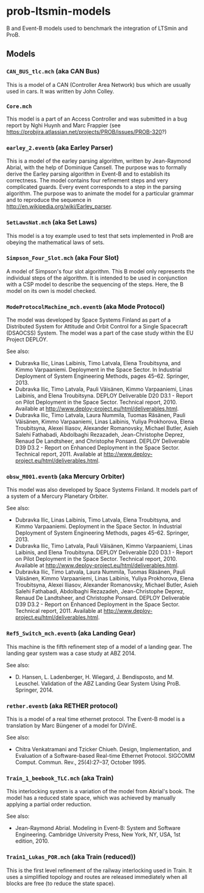 # prob-ltsmin-models
 B and Event-B models used to benchmark the integration of LTSmin and ProB.



## Models


### `CAN_BUS_tlc.mch` (aka CAN Bus)

This is a model of a CAN (Controller Area Network) bus which are usually used in cars. It was written by John Colley.

### `Core.mch`

This model is a part of an Access Controller and was submitted in a bug report by Nghi Huynh and Marc Frappier (see https://probjira.atlassian.net/projects/PROB/issues/PROB-320?)

### `earley_2.eventb` (aka Earley Parser)

This is a model of the earley parsing algorithm, written by Jean-Raymond Abrial, with the help of Dominique Cansell. The purpose was to formally derive the Earley parsing algorithm in Event-B and to establish its correctness. The model contains four refinement steps and very complicated guards. Every event corresponds to a step in the parsing algorithm. The purpose was to animate the model for a particular grammar and to reproduce the sequence in http://en.wikipedia.org/wiki/Earley_parser.


### `SetLawsNat.mch` (aka Set Laws)

This model is a toy example used to test that sets implemented in ProB are obeying the mathematical laws of sets.


### `Simpson_Four_Slot.mch` (aka Four Slot)

A model of Simpson's four slot algorithm. This B model only represents the individual steps of the algorithm. It is intended to be used in conjunction with a CSP model to describe the sequencing of the steps. Here, the B model on its own is model checked.


### `ModeProtocolMachine_mch.eventb` (aka Mode Protocol)

The model was developed by Space Systems Finland as part of a Distributed System for Attitude and Orbit Control for a Single Spacecraft (DSAOCSS) System. The model was a part of the case study within the EU Project DEPLOY.

See also: 

- Dubravka Ilic, Linas Laibinis, Timo Latvala, Elena Troubitsyna, and Kimmo Varpaaniemi. Deployment in the Space Sector. In Industrial Deployment of System Engineering Methods, pages 45–62. Springer, 2013.
- Dubravka Ilic, Timo Latvala, Pauli Väisänen, Kimmo Varpaaniemi, Linas Laibinis, and Elena Troubitsyna. DEPLOY Deliverable D20 D3.1 - Report on Pilot Deployment in the Space Sector. Technical report, 2010. Available at http://www.deploy-project.eu/html/deliverables.html.
- Dubravka Ilic, Timo Latvala, Laura Nummila, Tuomas Räsänen, Pauli Väisänen, Kimmo Varpaaniemi, Linas Laibinis, Yuliya Prokhorova, Elena Troubitsyna, Alexei Iliasov, Alexander Romanovsky, Michael Butler, Asieh Salehi Fathabadi, Abdolbaghi Rezazadeh, Jean-Christophe Deprez, Renaud De Landtsheer, and Christophe Ponsard. DEPLOY Deliverable D39 D3.2 - Report on Enhanced Deployment in the Space Sector. Technical report, 2011. Available at http://www.deploy-project.eu/html/deliverables.html.

### `obsw_M001.eventb` (aka Mercury Orbiter)
This model was also developed by Space Systems Finland.
It models part of a system of a Mercury Planetary Orbiter.

See also: 

- Dubravka Ilic, Linas Laibinis, Timo Latvala, Elena Troubitsyna, and Kimmo Varpaaniemi. Deployment in the Space Sector. In Industrial Deployment of System Engineering Methods, pages 45–62. Springer, 2013.
- Dubravka Ilic, Timo Latvala, Pauli Väisänen, Kimmo Varpaaniemi, Linas Laibinis, and Elena Troubitsyna. DEPLOY Deliverable D20 D3.1 - Report on Pilot Deployment in the Space Sector. Technical report, 2010. Available at http://www.deploy-project.eu/html/deliverables.html.
- Dubravka Ilic, Timo Latvala, Laura Nummila, Tuomas Räsänen, Pauli Väisänen, Kimmo Varpaaniemi, Linas Laibinis, Yuliya Prokhorova, Elena Troubitsyna, Alexei Iliasov, Alexander Romanovsky, Michael Butler, Asieh Salehi Fathabadi, Abdolbaghi Rezazadeh, Jean-Christophe Deprez, Renaud De Landtsheer, and Christophe Ponsard. DEPLOY Deliverable D39 D3.2 - Report on Enhanced Deployment in the Space Sector. Technical report, 2011. Available at http://www.deploy-project.eu/html/deliverables.html.


### `Ref5_Switch_mch.eventb` (aka Landing Gear)

This machine is the fifth refinement step of a model of a landing gear. The landing gear system was a case study at ABZ 2014. 

See also:
- D. Hansen, L. Ladenberger, H. Wiegard, J. Bendisposto, and M. Leuschel. Validation of the ABZ Landing Gear System Using ProB. Springer, 2014.


### `rether.eventb` (aka RETHER protocol)

This is a model of a real time ethernet protocol. The Event-B model is a translation by Marc Büngener of a model for DiVinE.

See also:
- Chitra Venkatramani and Tzicker Chiueh. Design, Implementation, and Evaluation of a Software-based Real-time Ethernet Protocol. SIGCOMM Comput. Commun. Rev., 25(4):27–37, October 1995.


### `Train_1_beebook_TLC.mch` (aka Train)

This interlocking system is a variation of the model from Abrial's book. The model has a reduced state space, which was achieved by manually applying a partial order reduction.

See also:
- Jean-Raymond Abrial. Modeling in Event-B: System and Software Engineering. Cambridge University Press, New York, NY, USA, 1st edition, 2010.

### `Train1_Lukas_POR.mch` (aka Train (reduced))

This is the first level refinement of the railway interlocking used in Train.
It uses a simplified topology and routes are released immediately when all blocks are free (to reduce the state space).
